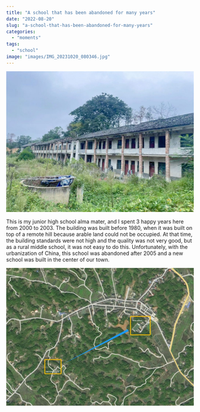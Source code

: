```yaml
---
title: "A school that has been abandoned for many years"
date: "2022-08-20"
slug: "a-school-that-has-been-abandoned-for-many-years"
categories: 
  - "moments"
tags: 
  - "school"
image: "images/IMG_20231020_080346.jpg"
---
```


![](images/IMG_20231020_080346-1-1024x766.jpg)

This is my junior high school alma mater, and I spent 3 happy years here from 2000 to 2003. The building was built before 1980, when it was built on top of a remote hill because arable land could not be occupied. At that time, the building standards were not high and the quality was not very good, but as a rural middle school, it was not easy to do this. Unfortunately, with the urbanization of China, this school was abandoned after 2005 and a new school was built in the center of our town.

![](images/school-1024x751.jpg)
